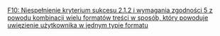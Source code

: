 [F10: Niespełnienie kryterium sukcesu 2.1.2 i wymagania zgodności 5 z powodu kombinacji wielu formatów treści w sposób, który powoduje uwięzienie użytkownika w jednym typie formatu](https://www.w3.org/WAI/WCAG22/Techniques/failures/F10)